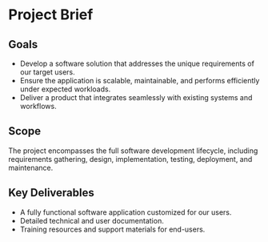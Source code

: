 # Project Brief

## Goals

- Develop a software solution that addresses the unique requirements of our target users.
- Ensure the application is scalable, maintainable, and performs efficiently under expected workloads.
- Deliver a product that integrates seamlessly with existing systems and workflows.

## Scope

The project encompasses the full software development lifecycle, including requirements gathering, design, implementation, testing, deployment, and maintenance.

## Key Deliverables

- A fully functional software application customized for our users.
- Detailed technical and user documentation.
- Training resources and support materials for end-users.
